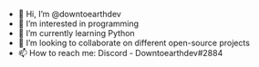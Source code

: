 - 👋 Hi, I’m @downtoearthdev
- 👀 I’m interested in programming
- 🌱 I’m currently learning Python
- 💞️ I’m looking to collaborate on different open-source projects
- 📫 How to reach me: Discord - Downtoearthdev#2884

<!---
downtoearthdev/downtoearthdev is a ✨ special ✨ repository because its `README.md` (this file) appears on your GitHub profile.
You can click the Preview link to take a look at your changes.
--->
